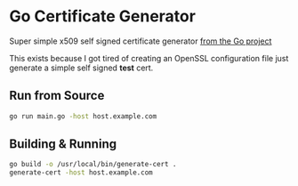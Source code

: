 # Go Certificate Generator

Super simple x509 self signed certificate generator [from the Go project](https://golang.org/src/crypto/tls/generate_cert.go)

This exists because I got tired of creating an OpenSSL configuration file just generate a simple self signed **test** cert.

## Run from Source
```bash
go run main.go -host host.example.com
```

## Building & Running
```bash
go build -o /usr/local/bin/generate-cert .
generate-cert -host host.example.com
```
